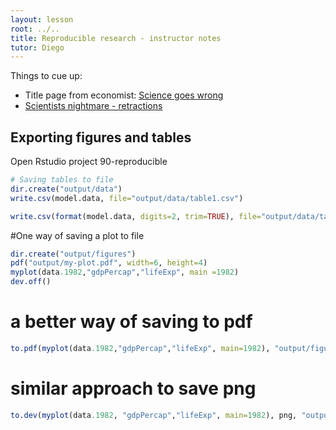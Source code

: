 ```yaml
---
layout: lesson
root: ../..
title: Reproducible research - instructor notes
tutor: Diego
---
```


Things to cue up:

* Title page from economist: [Science goes wrong](http://www.economist.com/news/leaders/21588069-scientific-research-has-changed-world-now-it-needs-change-itself-how-science-goes-wrong)
* [Scientists nightmare - retractions](http://www.sciencemag.org/content/314/5807/1856.summary)


## Exporting figures and tables

Open Rstudio project 90-reproducible

~~~r
# Saving tables to file
dir.create("output/data")
write.csv(model.data, file="output/data/table1.csv")

write.csv(format(model.data, digits=2, trim=TRUE), file="output/data/table1.csv", row.names=FALSE, quote=FALSE)
~~~


#One way of saving a plot to file

~~~r
dir.create("output/figures")
pdf("output/my-plot.pdf", width=6, height=4)
myplot(data.1982,"gdpPercap","lifeExp", main =1982)
dev.off()
~~~

# a better way of saving to pdf

~~~r
to.pdf(myplot(data.1982,"gdpPercap","lifeExp", main=1982), "output/figures/1982.pdf", width=6, height=4)
~~~

# similar approach to save png

~~~r
to.dev(myplot(data.1982, "gdpPercap","lifeExp", main=1982), png, "output/figures/1982.png", width=600, height=400)
~~~
